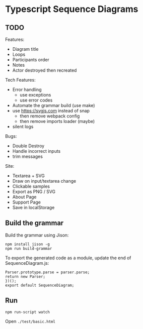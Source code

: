 # Typescript Sequence Diagrams

## TODO

Features:
* Diagram title
* Loops
* Participants order
* Notes
* Actor destroyed then recreated

Tech Features:
* Error handling
  * use exceptions
  * use error codes
* Automate the grammar build (use make)
* use https://svgjs.com instead of snap
  * then remove webpack config
  * then remove imports loader (maybe)
* silent logs

Bugs:
* Double Destroy
* Handle incorrect inputs
* trim messages

Site:
* Textarea + SVG 
* Draw on input/textarea change
* Clickable samples
* Export as PNG / SVG
* About Page
* Support Page
* Save in localStorage

## Build the grammar

Build the grammar using Jison:

```
npm install jison -g
npm run build-grammar
```

To export the generated code as a module, update the end of SequenceDiagram.js:
```
Parser.prototype.parse = parser.parse;
return new Parser;
})();
export default SequenceDiagram;
```

## Run

```
npm run-script watch
```

Open `./test/basic.html`